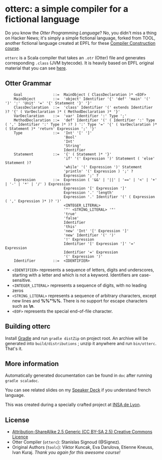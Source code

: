 otterc: a simple compiler for a fictional language
==================================================

Do you know the _Otter Programming Language_? No, you didn't miss a thing on Hacker News; it's simply
a simple fictional language, forked from TOOL, another fictional language created at EPFL for these
[Compiler Construction course](http://lara.epfl.ch/w/cc12:top).

`otterc` is a Scala compiler that takes an `.otr` (Otter) file and generates corresponding `.class`
(JVM bytecode). It is heavily based on EPFL original material that you can see [here](http://lara.epfl.ch/w/cc12:top).

Otter Grammar
-------------

```
    Goal              ::=  MainObject ( ClassDeclaration )* <EOF>
    MainObject        ::=  'object' Identifier '{' 'def' 'main' '(' ')' ':' 'Unit' '=' '{' Statement '}' '}'
    ClassDeclaration  ::=  'class' Identifier '(' extends Identifier )? '{' ( VarDeclaration )* ( MethodDeclaration )* '}'
    VarDeclaration    ::=  'var' Identifier ':' Type ';'
    MethodDeclaration ::=  'def' Identifier '(' ( Identifier ':' Type ( ',' Identifier ':' Type )* )? ) ':' Type '=' '{' ( VarDeclaration )* ( Statement )* 'return' Expression ';' '}'
    Type              ::=  'Int' '[' ']'
                           'Bool'
                           'Int'
                           'String'
                           Identifier
    Statement         ::=  '{' ( Statement )* '}'
                           'if' '(' Expression ')' Statement ( 'else' Statement )?
                           'while' '(' Expression ')' Statement
                           'println' '(' Expression ) ';' ?
                           Expression ';' ?
    Expression        ::=  Expression ( '&&' | '||' | '==' | '<' | '+' | '-' | '*' | '/' ) Expression
                           Expression '[' Expression ']'
                           Expression '.' 'length'
                           Expression '.' Identifier '(' ( Expression ( ',' Expression )* )? ')'
                           <INTEGER_LITERAL>
                           '"' <STRING_LITERAL> '"'
                           'true'
                           'false'
                           Identifier
                           'this'
                           'new' 'Int' '[' Expression ']'
                           'new' Identifier '(' ')'
                           '!' Expression
                           Identifier '[' Expression ']' '=' Expression
                           Identifier '=' Expression
                           '(' Expression ')'
    Identifier        ::=  <IDENTIFIER>
```

* `<IDENTIFIER>` represents a sequence of letters, digits and underscores, starting with a letter and which is not a keyword. Identifiers are case-sensitive.
* `<INTEGER_LITERAL>` represents a sequence of digits, with no leading zeros
* `<STRING_LITERAL>` represents a sequence of arbitrary characters, except new lines and **%%"%%**. There is no support for escape characters such as **\n**.
* `<EOF>` represents the special end-of-file character.

Building otterc
---------------

Install [Gradle](http://www.gradle.org/) and run `gradle distZip` on project root. An archive will be generated
into `build/distributions` ; unzip it anywhere and run `bin/otterc`. That's it.

More information
----------------

Automatically generated documentation can be found in `doc` after running `gradle scaladoc`.

You can see related slides on my [Speaker Deck](https://speakerdeck.com/signez/otter-project-french) if
you understand french language.

This was created during a specially crafted project at [INSA de Lyon](http://if.insa-lyon.fr/).

License
-------

- [Attribution-ShareAlike 2.5 Generic (CC BY-SA 2.5) Creative Commons Licence](http://creativecommons.org/licenses/by-sa/2.5/)
- Otter Compiler (`otterc`): Stanislas Signoud (@Signez).
- Original Authors (`toolc`): Viktor Kuncak, Eva Darulova, Etienne Kneuss, Ivan Kuraj. _Thank you again for this awesome course!_